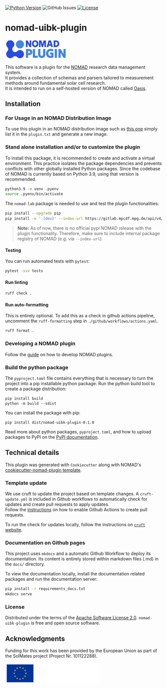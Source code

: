 [![Python Version](https://img.shields.io/badge/python-3.9-blue.svg)](https://python.org)
![GitHub Issues](https://img.shields.io/github/issues/fabianschoeppach/nomad-UIBK-plugin)
[![License](https://img.shields.io/badge/License-Apache%202.0-blue.svg)](https://opensource.org/licenses/Apache-2.0)

# nomad-uibk-plugin

<img src="docs/assets/nomad-plugin-logo.png" alt="NOMAD Plugin Logo" width="200">

This software is a plugin for the [NOMAD](https://nomad-lab.eu/nomad-lab/) research data management system.  
It provides a collection of schemas and parsers tailored to measurement methods around fundamental solar cell research.  
It is intended to run on a self-hosted version of NOMAD called [Oasis](https://nomad-lab.eu/nomad-lab/nomad-oasis.html).

## Installation

### For Usage in an NOMAD Distribution Image

To use this plugin in an NOMAD distribution image such as [this one](https://github.com/fabianschoeppach/nomad-UIBK-image) simply list it in the `plugin.txt` and generate a new image.

### Stand alone installation and/or to customize the plugin

To install this package, it is recommended to create and activate a virtual environment.
This practice isolates the package dependencies and prevents conflicts with other globally installed Python packages.
Since the codebase of NOMAD is currently based on Python 3.9, using that version is recommended.

```sh
python3.9 -m venv .pyenv
source .pyenv/bin/activate
```

The `nomad-lab` package is needed to use and test the plugin functionalities:

```sh
pip install --upgrade pip
pip install -e '.[dev]' --index-url https://gitlab.mpcdf.mpg.de/api/v4/projects/2187/packages/pypi/simple
```

> **Note:** As of now, there is no official pypi NOMAD release with the plugin functionality. Therefore, make sure to include internal package registry of NOMAD (e.g. via `--index-url`).

#### Testing

You can run automated tests with `pytest`:

```sh
pytest -svx tests
```

#### Run linting

```sh
ruff check .
```

#### Run auto-formatting

This is entirely optional. To add this as a check in github actions pipeline, uncomment the `ruff-formatting` step in `./github/workflows/actions.yaml`.

```sh
ruff format .
```

### Developing a NOMAD plugin

Follow the [guide](https://nomad-lab.eu/prod/v1/staging/docs/howto/plugins/plugins.html) on how to develop NOMAD plugins.

### Build the python package

The `pyproject.toml` file contains everything that is necessary to turn the project
into a pip installable python package. Run the python build tool to create a package distribution:

```
pip install build
python -m build --sdist
```

You can install the package with pip:

```
pip install dist/nomad-uibk-plugin-0.1.0
```

Read more about python packages, `pyproject.toml`, and how to upload packages to PyPI
on the [PyPI documentation](https://packaging.python.org/en/latest/tutorials/packaging-projects/).

## Technical details

This plugin was generated with `Cookiecutter` along with NOMAD's [cookiecutter-nomad-plugin template](https://github.com/blueraft/cookiecutter-nomad-plugin).

### Template update

We use cruft to update the project based on template changes. A `cruft-update.yml` is included in Github workflows to automatically check for updates and create pull requests to apply updates.  
Follow the [instructions](https://github.blog/changelog/2022-05-03-github-actions-prevent-github-actions-from-creating-and-approving-pull-requests/) on how to enable Github Actions to create pull requests.

To run the check for updates locally, follow the instructions on [`cruft` website](https://cruft.github.io/cruft/#updating-a-project).

### Documentation on Github pages

This project uses `mkdocs` and a automatic Github Workflow to deploy its documentation.
Its content is entirely stored within markdown files (.md) in the `docs/` directory.

To view the documentation locally, install the documentation related packages and run the documentation server:
```sh
pip install -r requirements_docs.txt
mkdocs serve
```

### License
Distributed under the terms of the [Apache Software License 2.0](LICENSE).
`nomad-uibk-plugin` is free and open source software.

## Acknowledgments

Funding for this work has been provided by the European Union as part of the SolMates project (Project Nr. 101122288).

<img src="docs/assets/eu_funding_logo.png" alt="EU Funding Logo" width="300">